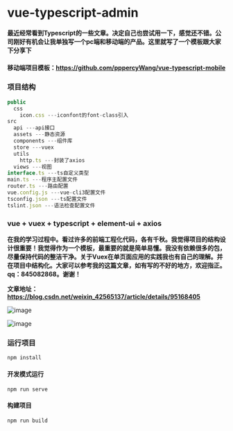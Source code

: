 # vue-typescript-admin

**最近经常看到Typescript的一些文章。决定自己也尝试用一下，感觉还不错。公司刚好有机会让我单独写一个pc端和移动端的产品。这里就写了一个模板跟大家下分享下**

#### 移动端项目模板：https://github.com/pppercyWang/vue-typescript-mobile

### 项目结构
```javascript
public
  css
    icon.css ---iconfont的font-class引入
src 
  api ---api接口
  assets ---静态资源
  components ---组件库
  store ---vuex
  utils
    http.ts ---封装了axios
  views ---视图
interface.ts ---ts自定义类型
main.ts ---程序主配置文件
router.ts ---路由配置
vue.config.js ---vue-cli3配置文件
tsconfig.json ---ts配置文件
tslint.json ---语法检查配置文件
```

### vue + vuex + typescript + element-ui + axios 

 **在我的学习过程中。看过许多的前端工程化代码，各有千秋。我觉得项目的结构设计很重要！我觉得作为一个模板，最重要的就是简单易懂。我没有依赖很多的包，尽量保持代码的整洁干净。关于Vuex在单页面应用的实践我也有自己的理解。并在项目中结构化。大家可以参考我的这篇文章，如有写的不好的地方，欢迎指正。qq：845082868。谢谢！**
 
 **文章地址：https://blog.csdn.net/weixin_42565137/article/details/95168405**
 
![image](https://github.com/pppercyWang/vue-typescript-admin/blob/master/public/img/20190718153324.png)

![image](https://github.com/pppercyWang/vue-typescript-admin/blob/master/public/img/20190718153335.png)

### 运行项目
```
npm install
```

#### 开发模式运行
```
npm run serve
```

#### 构建项目
```
npm run build
```
